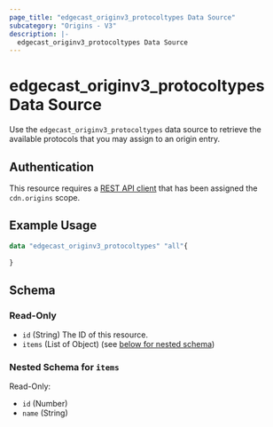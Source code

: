 ```yaml
---
page_title: "edgecast_originv3_protocoltypes Data Source"
subcategory: "Origins - V3"
description: |-
  edgecast_originv3_protocoltypes Data Source
---
```


# edgecast_originv3_protocoltypes Data Source

Use the `edgecast_originv3_protocoltypes` data source to retrieve the available protocols that you may assign to an origin entry.

## Authentication

This resource requires a [REST API client](../guides/authentication#rest-api-oauth-20-client-credentials) that has been assigned the `cdn.origins` scope.

## Example Usage

```terraform
data "edgecast_originv3_protocoltypes" "all"{
    
}
```

<!-- schema generated by tfplugindocs -->
## Schema

### Read-Only

- `id` (String) The ID of this resource.
- `items` (List of Object) (see [below for nested schema](#nestedatt--items))

<a id="nestedatt--items"></a>
### Nested Schema for `items`

Read-Only:

- `id` (Number)
- `name` (String)
